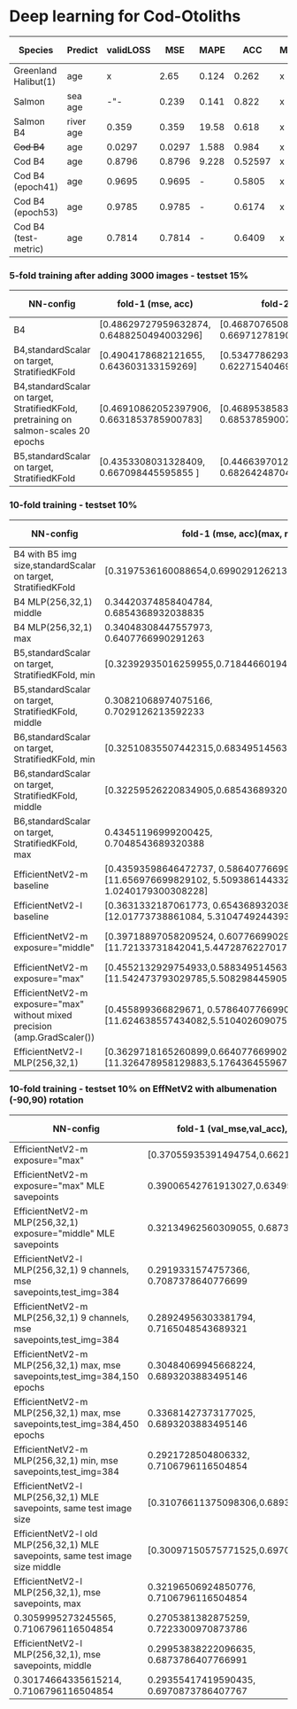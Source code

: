 # Deep learning for Cod-Otoliths

| Species              | Predict    |validLOSS| MSE  | MAPE | ACC | MCC |#trained |activ. f | classWeights |
| ---------------------| -----------|--------|------|------|-----|-----|---------|---------|--------------|
| Greenland Halibut(1) | age        | x      |2.65  |0.124 |0.262|x    |8875     | linear  | x | 
| Salmon               | sea age    | -"-    |0.239 |0.141 |0.822|x    |9073     | linear  | x |
| Salmon B4            | river age  |0.359   |0.359 |19.58 |0.618|x    |6246     | linear  | x |
| ~~Cod B4~~                | age        |0.0297  |0.0297|1.588 |0.984|x    |6330     | linear | x |
| Cod B4               | age        |0.8796  |0.8796|9.228 |0.52597|x    |1029     | linear | x |
| Cod B4  (epoch41)    | age        |0.9695  |0.9695|- |0.5805|x    |1984     | linear | x |
| Cod B4  (epoch53)    | age        |0.9785  |0.9785|- |0.6174|x    |1984     | linear | x |
| Cod B4  (test-metric)| age        |0.7814  |0.7814|- |0.6409|x    |1984     | linear | x |

### 5-fold training after adding 3000 images - testset 15%
| NN-config              | fold-1 (mse, acc) | fold-2 | fold-3  | fold-4 | fold-5 | mean MSE | mean ACC  | datset size |  |
| -----------------------| ------------------|--------|---------|--------|--------|----------|-----------|-------------|--|
| B4                     | [0.48629727959632874, 0.6488250494003296]|[0.4687076508998871, 0.6697127819061279]|[0.4820464551448822, 0.6631853580474854] |[0.4878818988800049, 0.6488250494003296]|[0.47346818447113037, 0.6579634547233582] |0.4216341924334377 |0.6971279373368147 |  5150       |  | 
| B4,standardScalar on target, StratifiedKFold| [0.4904178682121655, 0.643603133159269] |[0.5347786293189214, 0.6227154046997389] | [0.4968175576778982, 0.660574412532637] | [0.4573790357033823, 0.6984334203655352] | [0.5134489160772718, 0.6514360313315927] |0.4257378207634962 |0.7010443864229765  |  5150       |  | 
| B4,standardScalar on target, StratifiedKFold, pretraining on salmon-scales 20 epochs |[0.46910862052397906, 0.6631853785900783] | [0.4689538583672292, 0.685378590078329] | [0.5130625894583206, 0.6514360313315927] | [0.4741178483435903, 0.6814621409921671] |[0.47853572666031796, 0.6501305483028721] | 0.43275226756928326 | 0.6892950391644909 |  5150       |  | 
| B5,standardScalar on target, StratifiedKFold | [0.4353308031328409, 0.667098445595855 ] | [0.44663970124877767, 0.6826424870466321] | [0.45198405952545945, 0.677461139896373] | [0.430863676385045, 0.6748704663212435] | [0.44126310267337826, 0.6917098445595855] | 0.40109202928591997 | 0.7072538860103627 |  5150       |  |



### 10-fold training - testset 10%
| NN-config              | fold-1 (mse, acc)(max, mean, min) | fold-2 | fold-3  | fold-4 | fold-5 | fold-6 | fold-7 | fold-8 | fold-9 | fold-10 | mean MSE | mean ACC  | datset size | 
| -----------------------| ------------------|--------|---------|--------|--------|--------|--------|--------|--------|-------- |----------|-----------|-------------|
| B4 with B5 img size,standardScalar on target, StratifiedKFold       | [0.3197536160088654,0.6990291262135923]| [0.31845087610760114,0.6893203883495146]| [0.30601433207216255,0.6873786407766991]|[0.31335182256242056,0.683495145631068]|[0.32232335618776714,0.6893203883495146]|[0.31398366708967657,0.7009708737864078]|[0.3147587854708994,0.6970873786407767]|[0.3164655743413814,0.6679611650485436]|[0.30647813064746254,0.6893203883495146]|[0.30178253861722815,0.7242718446601941]|0.27677442836796534|0.7281553398058253|5150|
|B4 MLP(256,32,1) middle|0.34420374858404784,<br/>0.6854368932038835|0.3276395089426725,<br/>0.6932038834951456|0.31646135453238877,<br/>0.7300970873786408|0.33412137047640145,<br/>0.6854368932038835|0.32597101450158217,<br/>0.6776699029126214|0.320012361979369,<br/>0.6815533980582524|0.3552662592840664,<br/>0.6718446601941748|0.32610113857471096,<br/>0.6718446601941748|0.3127441343499593,<br/>0.683495145631068|0.32505598184156775,<br/>0.6951456310679611|0.2847701138075624|0.7145631067961165|5150|
|B4 MLP(256,32,1) max|0.34048308447557973,<br/>0.6407766990291263|0.31743578138623596,<br/>0.6815533980582524|0.31839301469258846,<br/>0.6718446601941748|0.347277618330676,<br/>0.6621359223300971|0.3355500890052016,<br/>0.6776699029126214|0.3355500890052016,<br/>0.6951456310679611|0.3357910349341229,<br/>0.6718446601941748|0.3201121420411831,<br/>0.6932038834951456|0.3536916718387224,<br/>0.6621359223300971|0.3357048581437831,<br/>0.6524271844660194|0.2908639084032022|0.7087378640776699|5150|
|B5,standardScalar on target, StratifiedKFold, min |[0.32392935016259955,0.7184466019417476]|[0.3216571342235008,0.6912621359223301]|[0.32478147278277225,0.6932038834951456]|[0.33645739740161507,0.6679611650485436]|[0.29122819849402387,0.7359223300970874]|[0.3136678521029937,0.7067961165048544]|[0.32013204172139337,0.6621359223300971]|[0.3309105222508796,0.683495145631068]|[0.32977773700250607,0.6951456310679611]|[0.31682926098100384,0.6873786407766991]|0.2770159431240281|0.7436893203883496|5150|
|B5,standardScalar on target, StratifiedKFold, middle|0.30821068974075166,<br/>0.7029126213592233|0.2861046477441015,<br/>0.7203883495145631|0.3152282506349248,<br/>0.6776699029126214|0.3490899074879489,<br/>0.6660194174757281|0.33241087097324296,<br/>0.6737864077669903|0.31005261853611604,<br/>0.6990291262135923|0.27975445236855084,<br/>0.7184466019417476|0.2746708636880597,<br/>0.7145631067961165|0.3305822893783216,<br/>0.6815533980582524|0.28843126783645945,<br/>0.7223300970873786|0.2731098431413754|0.7339805825242719|5150|
|B6,standardScalar on target, StratifiedKFold, min |[0.32510835507442315,0.683495145631068]|[0.3290709168395908,0.6854368932038835]|[0.33377248527623243,0.6640776699029126]|[0.29291382688065226,0.7242718446601941]|[0.31181813555346594, 0.7067961165048544]|[0.2902428397533708,0.7087378640776699]|[0.3196961505168636,0.6932038834951456]|[0.3060735895344372,0.6932038834951456]|[0.27629437608294805,0.7203883495145631]|[0.29986697830481673,0.6893203883495146]|0.272170267061415|0.7339805825242719|5150|
|B6,standardScalar on target, StratifiedKFold, middle |[0.32259526220834905,0.6854368932038835]|[0.30107642192557743,0.6990291262135923]|[0.31192925963007273,0.6757281553398058]|[0.2681776623502772,0.7359223300970874]|[0.2941738409037171,0.7281553398058253]|[0.26564604307906664,0.7203883495145631]|[0.3091506689318128,0.6796116504854369]|[0.3109753967546189,0.6932038834951456]|[0.2784018680409038,0.7203883495145631]|[0.2892850218536424,0.7106796116504854]|0.2622701387186297|0.7436893203883496|5150|
|B6,standardScalar on target, StratifiedKFold, max |0.43451196999200425,<br/>0.7048543689320388|0.3060707878247112,<br/>0.6815533980582524|0.3060707878247112,<br/>0.6524271844660194|0.2702834854954916,<br/>0.7320388349514563|0.38975394919619233,<br/>0.6912621359223301|0.3209367247336584,<br/>0.6776699029126214|0.41142236959285977,<br/>0.6796116504854369|0.3205649040133468,<br/>0.6796116504854369|0.2941406328857888,<br/>0.7281553398058253|0.4479741380215303,<br/>0.6854368932038835|0.30471818752107327|0.7145631067961165|5150|
| EfficientNetV2-m baseline      | [0.43593598646472737, 0.5864077669902913], [11.656976699829102, 5.509386144332515, 1.0240179300308228] | [0.329003091574722, 0.6757281553398058],[11.689010620117188, 5.1254937412669355, 0.9654581546783447] | [0.33623309593114964, 0.6776699029126214], [11.889851570129395, 5.285319744498985, 0.9146838188171387] |[0.3737735574605572, 0.6368932038834951], [12.078588485717773, 5.409902389535626, 0.9477762579917908]|[0.39238114248926304,0.625242718446602],[11.572626113891602,5.190874819500932,0.9491563439369202]|[0.36080863358942594,0.654368932038835],[11.696592330932617,5.305954855854072,0.8887564539909363]|[0.34378273482522753, 0.6601941747572816],[11.557056427001953, 5.2136024237836445, 0.920559823513031]|[0.37456772209432077, 0.6388349514563106],[11.856122016906738,5.3887680463420535,0.9428082704544067]|[0.32232482847267624,0.658252427184466],[11.902791023254395,5.312223237000623,0.913942813873291]|[0.32846365935074273,0.6660194174757281],[12.20690631866455, 5.246973541292172, 0.9430772662162781]|0.33051156280698374|0.6699029126213593|5150|
| EfficientNetV2-l  baseline     | [0.3631332187061773, 0.654368932038835], [12.01773738861084, 5.310474924439365,0.8895091414451599] | [0.35952411192975386, 0.6524271844660194], [11.634198188781738, 5.277551628663702, 0.8856195211410522]|[0.434872708049315,0.6407766990291263],[11.776787757873535,5.303626792176256,0.9191138744354248]|[0.343894515699138,0.6699029126213593],[11.503342628479004,5.10492112439813,0.8544027209281921]|[0.38062042388052225,0.6310679611650486],[11.66337776184082, 5.360615915928072, 0.8762474060058594]|[0.35183026052933125,0.6640776699029126],[11.736310958862305,5.2492036546318275,0.8503969311714172]|[0.3770195560160116,0.6485436893203883],[11.890049934387207,5.2943437687401635,0.9406237006187439]|[0.3549831283558617,0.658252427184466],[11.888720512390137,5.279939203586393,0.9145044088363647]|[0.33879768520217496,0.6563106796116505],[11.994569778442383,5.31596553163621,0.9251725673675537]|[0.3497640113286335,0.658252427184466],[11.943987846374512,5.207454828845645,0.8693790435791016]|0.3482863627148823|0.6757281553398058|5150|
| EfficientNetV2-m exposure="middle" |[0.39718897058209524, 0.6077669902912621],[11.72133731842041,5.447287622701775,0.9450588226318359] |[0.37383119606970494,0.6524271844660194],[11.627776145935059,5.1725509268566245,1.0156219005584717]|[0.35610648247128274,0.6601941747572816],[11.998383522033691,5.361631473985691,0.8636019229888916]|[0.3840084548166239,0.6271844660194175],[11.898012161254883, 5.398851113064775, 0.9133579134941101]|[0.349523375805845,0.654368932038835],[11.257091522216797,5.246484787255815,0.8743095993995667]|[0.33748664972898557,0.6679611650485436],[11.714927673339844,5.247008727707909,0.9867938160896301]|[0.3256831318805641,0.658252427184466],[11.796988487243652,5.233834440384096,0.9097902178764343]|[0.36527177271722916,0.6213592233009708],[11.842670440673828,5.338287988796975,0.9638106226921082]|[0.35276076129821055,0.6640776699029126],[11.92320728302002,5.212955970555833,0.9720532298088074]|[0.3345734053043579,0.6640776699029126],[12.203539848327637,5.287658938620854,0.8788002729415894]|0.3357187723002123|0.6427184466019418|5150|
| EfficientNetV2-m exposure="max"| [0.4552132929754933,0.5883495145631068],[11.542473793029785,5.508298445905297,1.0317736864089966]|[0.36893291988509574,0.6524271844660194],[11.887615203857422,5.27592860066775,0.8879614472389221]|[0.41200427720744315,0.6097087378640776],[12.223085403442383,5.459770287124856,0.8846766352653503]|[0.3505811724148065,0.6446601941747573],[11.851435661315918,5.365713037101968,0.9331003427505493]|[0.34315351951040934,0.6796116504854369],[11.596426963806152,5.156253770369928,0.919688880443573]|[0.4127972184036007,0.6038834951456311],[11.885137557983398,5.45255562101753,0.9943726062774658]|[0.3575387501974067,0.658252427184466],[11.667533874511719,5.304152626319996,0.9186959862709045]|[0.36465211985087903,0.6485436893203883],[11.978194236755371,5.313120795337899,0.9499825239181519]|[0.44050087972013446,0.5805825242718446],[11.716320037841797,5.491412600151543,0.9512141346931458]|[0.3538976686818368,0.654368932038835],[11.76646900177002,5.304721099427603,0.9214164614677429]|0.3601233019856572|0.6524271844660194|5150|
| EfficientNetV2-m exposure="max" without mixed precision (amp.GradScaler())|[0.455899366829671, 0.5786407766990291][11.624638557434082,5.510402609075157,1.029883861541748]|[0.3955207692059546,0.6388349514563106]|[0.3870887313689006,0.6310679611650486]|[0.37190759645808213,0.6427184466019418]|[0.3954467958043927,0.6349514563106796]|[0.3806486774090985,0.6310679611650486]|[0.3694079017430422,0.6349514563106796]|[0.4474771832160993,0.5786407766990291]|[0.4329707149162454,0.6097087378640776]|[0.3630835861605383,0.6330097087378641]|0.38274013996009026|0.6271844660194175|5150|
| EfficientNetV2-l MLP(256,32,1)| [0.3629718165260899,0.6640776699029126],[11.326478958129883,5.176436455967357,0.7270090579986572]|[0.3778153902815894,0.654368932038835],[11.756083488464355,5.078827020496998,0.7515597939491272]|[0.40490400097933393,0.6621359223300971],[11.678875923156738,5.0282682075083835,0.6951654553413391]|[0.3422837114291397,0.6601941747572816],[11.539137840270996,5.027335057906734,0.7135916948318481]|[0.3930839488501394,0.654368932038835],[11.62857723236084,5.065871095078663,0.8129523992538452]|[0.36973989926423256, 0.6679611650485436],[11.52272891998291, 5.0117800284357905,0.7823890447616577]|[0.44649657125737163,0.6388349514563106],[11.628984451293945,5.012184920820218,0.45771318674087524]|[0.3442822287250434,0.6679611650485436],[11.645936965942383,5.125562575951363,0.709739625453949]|[0.3326264110015347,0.6660194174757281],[11.753767967224121,5.1002887210799654,0.7644101977348328]|[0.3626785866047162,0.6563106796116505],[11.611091613769531,5.029804865249153,0.7668406367301941]|0.3578598940821187|0.6621359223300971|5150|

### 10-fold training - testset 10% on EffNetV2 with albumenation (-90,90) rotation
| NN-config              | fold-1 (val_mse,val_acc),(mse, acc) | fold-2 | fold-3  | fold-4 | fold-5 | fold-6 | fold-7 | fold-8 | fold-9 | fold-10 | mean MSE | mean ACC  | datset size |
| -----------------------| ------------------|--------|---------|--------|--------|--------|--------|--------|--------|-------- |----------|-----------|-------------|
|EfficientNetV2-m exposure="max"|[0.37055935391494754,0.6621359223300971]|[0.45588673297899246,0.6233009708737864]|[0.3547869452993763,0.6446601941747573]|[0.4045900893110558,0.6135922330097088]|[0.88552916,0.4406047516198704]|[0.48096464346891804,0.6233009708737864]|[0.37039235639865814,0.654368932038835]|[0.45940533538042655,0.6330097087378641]|[0.8034557,0.5205183585313174]|[0.5949553335231461,0.6]|0.3811391933261682|0.658252427184466|5150|
|EfficientNetV2-m exposure="max" MLE savepoints|0.39006542761913027,0.6349514563106796|0.3975690467732811,0.6194174757281553|0.3456209812726769,0.6504854368932039|0.392271179482109,0.6466019417475728|0.3944861143057912,0.6194174757281553|0.36419188526757085,0.6621359223300971|0.32908238390696287,0.6718446601941748|0.4586693277976992,0.5805825242718446|0.4482269191065332,0.6135922330097088|0.38145080447413454,0.6446601941747573|0.40194174757281553|0.6504854368932039|5150|
|EfficientNetV2-m MLP(256,32,1) exposure="middle" MLE savepoints |0.32134962560309055, 0.6873786407766991|0.37654773499747174,0.6757281553398058|0.3317787046957071,0.683495145631068|0.2848554733474878,0.7106796116504854|0.28457994675059795,0.7009708737864078|0.3254396787970704,0.7048543689320388|0.3107698348896557,0.6990291262135923|0.3481675475700843,0.683495145631068|0.29518738573095393,0.6990291262135923|0.37277993194640846, 0.6601941747572816|0.29181617978158675|0.7242718446601941|5150|
| EfficientNetV2-l MLP(256,32,1) 9 channels, mse savepoints,test_img=384 |0.2919331574757366,<br/>0.7087378640776699|0.28862907527393483,<br/>0.7067961165048544|0.2886753393807174,<br/>0.7067961165048544|0.3264675816582527,<br/>0.7067961165048544|0.30704787144179796,<br/>0.7067961165048544|0.32707414210911223,<br/>0.7067961165048544|0.2831883007978934,<br/>0.7067961165048544|0.2999658127942135,<br/>0.7067961165048544|0.3347793650017895,<br/>0.7067961165048544|0.2951520435189703,<br/>0.7067961165048544|0.2812634011698365|0.7165048543689321|5150|
|EfficientNetV2-m MLP(256,32,1) 9 channels, mse savepoints,test_img=384|0.28924956303381794,<br/>0.7165048543689321|0.29942306690937437,<br/>0.7067961165048544|0.3025252460057941,<br/>0.6932038834951456|0.28377943850540877,<br/>0.7126213592233009|0.2915233471041366,<br/>0.7184466019417476|0.2871269724253753,<br/>0.7184466019417476|0.3030619876887209,<br/>0.7126213592233009|0.2879829908232323,<br/>0.7165048543689321|0.28862248577395033,<br/>0.7106796116504854|0.29375312456653485,<br/>0.7067961165048544|0.2728000533332227|0.7398058252427184|5150|
|EfficientNetV2-m MLP(256,32,1) max, mse savepoints,test_img=384,150 epochs|0.30484069945668224,<br/>0.6893203883495146|0.4133824266231807,<br/>0.625242718446602|0.31930824312116274,<br/>0.6679611650485436|0.32717935896508477,<br/>0.7048543689320388|0.30969602468386354,<br/>0.6893203883495146|0.28448606067270993,<br/>0.7087378640776699|0.30904694431735247,<br/>0.6932038834951456|0.3150160931097954,<br/>0.7067961165048544|0.30198777594516435,<br/>0.6970873786407767|0.2869042119366531,<br/>0.7262135922330097|0.28988731306984655|0.7106796116504854|5150|
|EfficientNetV2-m MLP(256,32,1) max, mse savepoints,test_img=384,450 epochs|0.33681427373177025,<br/>0.6893203883495146|, 0.29654104862479846,<br/>, 0.7009708737864078|, 0.3021051977439794,<br/>, 0.7029126213592233|, 0.29052846705153995,<br/>, 0.7126213592233009|0.3153618507145613,<br/>0.7067961165048544|0.34705555720142651,<br/>0.6854368932038835|0.3384720333945969,<br/>0.6970873786407767|0.3211546217945373,<br/>0.6796116504854369|0.3125481445122048,<br/>0.6912621359223301|0.283231936652271,<br/>0.7184466019417476|0.2891016447191845|0.7126213592233009|5150|
|EfficientNetV2-m MLP(256,32,1) min, mse savepoints,test_img=384|0.2921728504806332,<br/>0.7106796116504854|0.2915168880493239,<br/>0.7106796116504854|0.29415177969506007,<br/>0.6951456310679611|0.27463061557075813,<br/>0.7339805825242719|0.2978112364938812,<br/>0.7184466019417476|0.3038186086169834,<br/>0.7087378640776699|0.3043179297837437,<br/>0.7087378640776699|0.33064210104040115,<br/>0.6970873786407767|0.30677957823914664,<br/>0.7009708737864078|0.29461632788989833,<br/>0.7145631067961165|0.2733061445705727|0.7398058252427184 |5150|
|EfficientNetV2-l MLP(256,32,1) MLE savepoints, same test image size |[0.31076611375098306,0.6893203883495146]|[0.4524055561189933,0.5941747572815534]||||||||||||
|EfficientNetV2-l old MLP(256,32,1) MLE savepoints, same test image size middle |[0.30097150575771525,0.6970873786407767]|[0.28132935946744175,0.7339805825242719]|[0.29904481883102846,0.6912621359223301|[0.3176863822144107,0.6699029126213593]|[0.28227414303887455,0.7184466019417476]|[0.3049059022718125,0.6990291262135923]|[0.2796412552907852, 0.7262135922330097]|0.33390750726134205,0.6815533980582524]|[0.2998588231157967,0.7048543689320388]|[0.31008770317437595,0.7029126213592233]|0.27972858674427004|0.7184466019417476|5150|
|EfficientNetV2-l MLP(256,32,1), mse savepoints, max |0.32196506924850776,<br/>0.7106796116504854| 0.2946665601392249,<br/>0.7009708737864078| 0.32414991299737056,<br/>0.6990291262135923| 0.3531381614789506,<br/>0.7417475728155339| 0.29510834368141653,<br/>0.7281553398058253| 
0.3059995273245565,<br/>0.7106796116504854| 0.2705381382875259,<br/>0.7223300970873786| 0.2921056222257979,<br/>0.7106796116504854| 0.38004589090507696,<br/>0.7106796116504854| 0.29924078041383567,<br/>0.7009708737864078|0.28599091634838775|0.7242718446601941|5150|
|EfficientNetV2-l MLP(256,32,1), mse savepoints, middle |0.29953838222096635,<br/>0.6873786407766991| 0.33232208673970726,<br/>0.6796116504854369| 0.32039824947911555,<br/>0.6970873786407767| 0.30037839009590983,<br/>0.7184466019417476| 0.27221360980857046,<br/>0.7106796116504854| 
0.30174664335615214,<br/>0.7106796116504854| 0.29355417419590435,<br/>0.6970873786407767| 0.28472557798644504,<br/>0.7048543689320388| 0.30734402115092485,<br/>0.7106796116504854| 0.2849121101485401,<br/>0.7203883495145631|0.2749396896282028|0.7281553398058253|5150|


